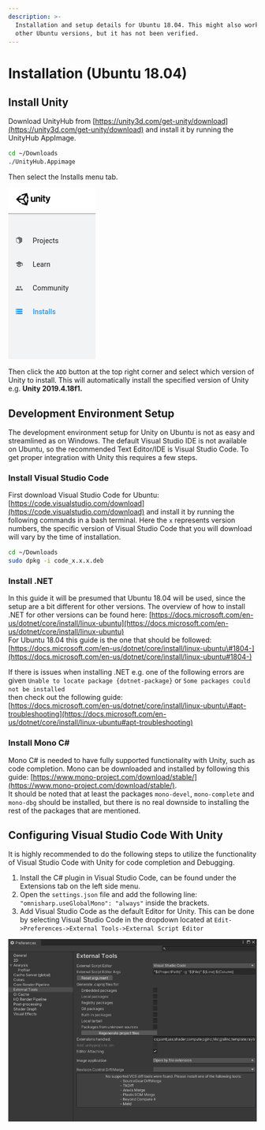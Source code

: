 ```yaml
---
description: >-
  Installation and setup details for Ubuntu 18.04. This might also work for
  other Ubuntu versions, but it has not been verified.
---
```


# Installation \(Ubuntu 18.04\)

## Install Unity

Download UnityHub from [https://unity3d.com/get-unity/download](https://unity3d.com/get-unity/download) and install it by running the UnityHub AppImage.

```bash
cd ~/Downloads
./UnityHub.Appimage
```

Then select the Installs menu tab.

![UnityHub Tab Menu](../.gitbook/assets/unityhub_menu.png)

Then click the `ADD` button at the top right corner and select which version of Unity to install. This will automatically install the specified version of Unity e.g. **Unity 2019.4.18f1.**

## Development Environment Setup

The development environment setup for Unity on Ubuntu is not as easy and streamlined as on Windows. The default Visual Studio IDE is not available on Ubuntu, so the recommended Text Editor/IDE is Visual Studio Code. To get proper integration with Unity this requires a few steps. 

### Install Visual Studio Code

First download Visual Studio Code for Ubuntu: [https://code.visualstudio.com/download](https://code.visualstudio.com/download) and install it by running the following commands in a bash terminal. Here the `x` represents version numbers, the specific version of Visual Studio Code that you will download will vary by the time of installation.

```bash
cd ~/Downloads
sudo dpkg -i code_x.x.x.deb
```

### Install .NET

In this guide it will be presumed that Ubuntu 18.04 will be used, since the setup are a bit different for other versions. The overview of how to install .NET for other versions can be found here: [https://docs.microsoft.com/en-us/dotnet/core/install/linux-ubuntu](https://docs.microsoft.com/en-us/dotnet/core/install/linux-ubuntu)  
For Ubuntu 18.04 this guide is the one that should be followed:   
[https://docs.microsoft.com/en-us/dotnet/core/install/linux-ubuntu\#1804-](https://docs.microsoft.com/en-us/dotnet/core/install/linux-ubuntu#1804-)  
  
If there is issues when installing .NET e.g. one of the following errors are given `Unable to locate package {dotnet-package}` or `Some packages could not be installed`  
then check out the following guide:   
[https://docs.microsoft.com/en-us/dotnet/core/install/linux-ubuntu\#apt-troubleshooting](https://docs.microsoft.com/en-us/dotnet/core/install/linux-ubuntu#apt-troubleshooting)

### Install Mono C\#

Mono C\# is needed to have fully supported functionality with Unity, such as code completion. Mono can be downloaded and installed by following this guide: [https://www.mono-project.com/download/stable/](https://www.mono-project.com/download/stable/).  
It should be noted that at least the packages `mono-devel`, `mono-complete` and `mono-dbg` should be installed, but there is no real downside to installing the rest of the packages that are mentioned.

## Configuring Visual Studio Code With Unity

It is highly recommended to do the following steps to utilize the functionality of Visual Studio Code with Unity for code completion and Debugging.

1. Install the C\# plugin in Visual Studio Code, can be found under the Extensions tab on the left side menu.
2. Open the `settings.json` file and add the following line:  `"omnisharp.useGlobalMono": "always"` inside the brackets.
3. Add Visual Studio Code as the default Editor for Unity. This can be done by selecting Visual Studio Code in the dropdown located at `Edit->Preferences->External Tools->External Script Editor` 

![](../.gitbook/assets/unity_vscode_preferences.png)



